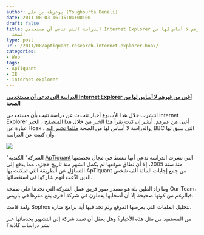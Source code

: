 ```yaml
---
author: يوغرطة بن علي (Youghourta Benali)
date: 2011-08-03 16:15:04+00:00
draft: false
title: الدراسة التي تدعي أن مستخدمي Internet Explorer أغبى من غيرهم لا أساس لها من
  الصحة
type: post
url: /2011/08/aptiquant-research-internet-explorer-hoax/
categories:
- Web
tags:
- ApTiquant
- IE
- internet explorer
---
```


[**الدراسة التي تدعي أن مستخدمي Internet Explorer أغبى من غيرهم لا أساس لها من الصحة**](https://www.it-scoop.com/2011/08/aptiquant-research-internet-explorer-hoax)




انتشرت خلال هذا الأسبوع أخبار تتحدث عن دراسة تثبت بأن مستخدمي Internet Explorer أغبى من غيرهم. أبشر إن كنت تقرأ هذا الخبر من خلال هذا المتصفح ، الخبر عبارة عن Hoax ، والدراسة لا أساس لها من الصحة [مثلما تشير إليه ](http://www.bbc.co.uk/news/technology-14389430) BBC التي سبق لها وأن كتبت عن الدراسة.




[![](https://www.it-scoop.com/wp-content/uploads/2011/08/browsers2.jpg)
](https://www.it-scoop.com/2011/08/aptiquant-research-internet-explorer-hoax)




"الشركة" الكندية [ApTiquant](http://www.aptiquant.com/) التي نشرت الدراسة تدعي أنها تنشط في مجال تخصصها منذ سنة 2005، إلا أن نطاق موقعها لم يكمل الشهر منذ تاريخ حجزه، مما يدفع إلى التساؤل عن الطريقة التي تمكنت بها ApTiquant من جمع إجابات المائة ألف شخص الذين ادَّعت أنهم شاركوا في استقصائها.




وما زاد الطين بلة هو مصدر صور فريق عمل الشركة التي نجدها على صفحة Our Team، فبالرغم من كونها صحيحة إلا أن أصحابها يعملون في شركة أخرى يقع مقرها في باريس.




ولقد قامت Sophos بتحليل الملفات التي يعرضها الموقع ولم تجد فيها أية برامج ضارة.




من المستفيد من مثل هذه الأخبار؟ وهل يعقل أن تعمد شركة إلى التشهير بخدماتها عبر نشر دراسات كاذبة؟

